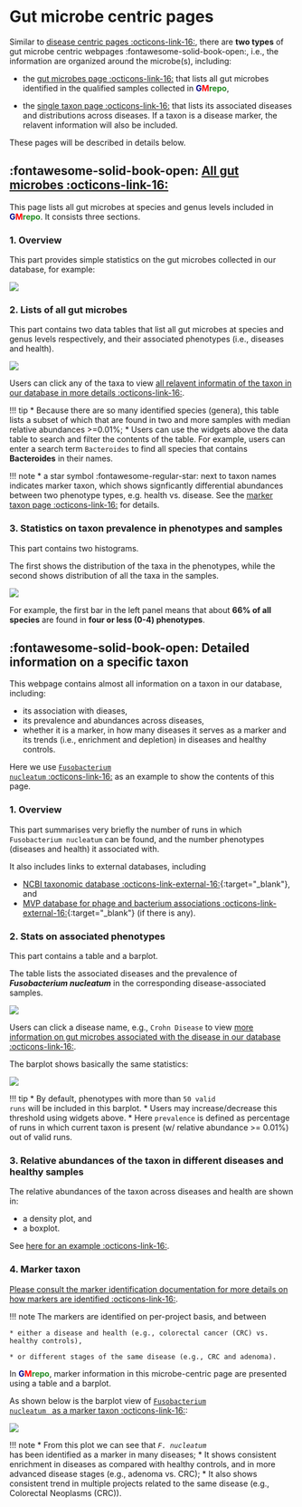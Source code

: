 # Gut microbe centric pages

Similar to [disease centric pages :octicons-link-16:](../diseasecentricpages), there are **two types** of gut microbe centric webpages :fontawesome-solid-book-open:, i.e., the information are organized around the microbe(s), including:

* the [gut microbes page :octicons-link-16:](https://gmrepo.humangut.info/taxon) that lists all gut microbes identified in the qualified samples collected in <b><span style="color:darkblue">G</span><span style="color:red">M</span><span style="color:forestgreen">repo</span></b>,

* the [single taxon page :octicons-link-16:](https://gmrepo.humangut.info/taxon/820) that lists its associated diseases and distributions across diseases. If a taxon is a disease marker, the relavent information will also be included.

These pages will be described in details below.

## :fontawesome-solid-book-open: [All gut microbes :octicons-link-16:](https://gmrepo.humangut.info/taxon)

This page lists all gut microbes at species and genus levels included in <b><span style="color:darkblue">G</span><span style="color:red">M</span><span style="color:forestgreen">repo</span></b>. It consists three sections.

### 1. Overview

This part provides simple statistics on the gut microbes collected in our database, for example:

![](images/microbecentricpages/allmicrobes_stats.png)

### 2. Lists of all gut microbes

This part contains two data tables that list all gut microbes at species and genus levels respectively, and their associated phenotypes (i.e., diseases and health).

![](images/microbecentricpages/species_table.png)

Users can click any of the taxa to view [all relavent informatin of the taxon in our database in more details :octicons-link-16:](#all-data-of-a-specific-taxon).

!!! tip
    * Because there are so many identified species (genera), this table lists a subset of which that are found in two and more samples with median relative abundances >=0.01%;
    * Users can use the widgets above the data table to search and filter the contents of the table. For example, users can enter a search term <code>Bacteroides</code> to find all species that contains <b>Bacteroides</b> in their names.

!!! note
    * a star symbol :fontawesome-regular-star: next to taxon names indicates marker taxon, which shows signficantly differential abundances between two phenotype types, e.g. health vs. disease. See the [marker taxon page :octicons-link-16:](diseasemarkerpages.md) for details. 

### 3. Statistics on taxon prevalence in phenotypes and samples

This part contains two histograms.

The first shows the distribution of the taxa in the phenotypes, while the second shows distribution of all the taxa in the samples.

![](images/microbecentricpages/taxon_prevalence.png)

For example, the first bar in the left panel means that about **66% of all species** are found in **four or less (0-4) phenotypes**.

## :fontawesome-solid-book-open: Detailed information on a specific taxon

This webpage contains almost all information on a taxon in our database, including:

* its association with dieases,
* its prevalence and abundances across diseases,
* whether it is a marker, in how many diseases it serves as a marker and its trends (i.e., enrichment and depletion) in diseases and healthy controls.

Here we use [<code>Fusobacterium nucleatum</code> :octicons-link-16:](https://gmrepo.humangut.info/taxon/851) as an example to show the contents of this page. 

### 1. Overview 

This part summarises very briefly the number of runs in which <code>Fusobacterium nucleatum</code> can be found, and the number phenotypes (diseases and health) it associated with. 

It also includes links to external databases, including 

* [NCBI taxonomic database :octicons-link-external-16:](https://gmrepo.humangut.info/species/33039){:target="_blank"}, and 
* [MVP database for phage and bacterium associations :octicons-link-external-16:](http://mvp.medgenius.info/microbes/33039/[Ruminococcus]%20torques){:target="_blank"} (if there is any).


### 2. Stats on associated phenotypes

This part contains a table and a barplot.

The table lists the associated diseases and the prevalence of <b><i>Fusobacterium nucleatum</i></b> in the corresponding disease-associated samples. 

![](images/microbecentricpages/associated_phenotypes.png)

Users can click a disease name, e.g., <code>Crohn Disease</code> to view [more information on gut microbes associated with the disease in our database :octicons-link-16:](https://gmrepo.humangut.info/phenotypes/D003424).

The barplot shows basically the same statistics:

![](images/microbecentricpages/barplot.png)

!!! tip
    * By default, phenotypes with more than <code>50 valid runs</code> will be included in this barplot.
    * Users may increase/decrease this threshold using widgets above.
    * Here <code>prevalence</code> is defined as percentage of runs in which current taxon is present (w/ relative abundance >= 0.01%) out of valid runs.

### 3. Relative abundances of the taxon in different diseases and healthy samples

The relative abundances of the taxon across diseases and health are shown in:

* a density plot, and 
* a boxplot.

See [here for an example :octicons-link-16:](https://gmrepo.humangut.info/taxon/851).

### 4. Marker taxon

[Please consult the marker identification documentation for more details on how markers are identified :octicons-link-16:](/materialsandmethods/indepthanalyses).

!!! note
    The markers are identified on per-project basis, and between 
    
    * either a disease and health (e.g., colorectal cancer (CRC) vs. healthy controls), 

    * or different stages of the same disease (e.g., CRC and adenoma).

In <b><span style="color:darkblue">G</span><span style="color:red">M</span><span style="color:forestgreen">repo</span></b>,
marker information in this microbe-centric page are presented using a table and a barplot.

As shown below is the barplot view of [<code>Fusobacterium nucleatum </code> as a marker taxon :octicons-link-16:](https://gmrepo.humangut.info/taxon/851):

![](images/microbecentricpages/fn_marker.png)

!!! note
    * From this plot we can see that <i><code>F. nucleatum </code></i> has been identified as a marker in many diseases;
    * It shows consistent enrichment in diseases as compared with healthy controls, and in more advanced disease stages (e.g., adenoma vs. CRC);
    * It also shows consistent trend in multiple projects related to the same disease (e.g., Colorectal Neoplasms (CRC)).
